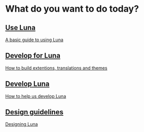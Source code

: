 # What do you want to do today?

<a href="index_use.php" class="btn btn-light btn-docs btn-block">
	<div class="row">
		<div class="col-11">
			<h2><i class="fal fa-fw fa-moon"></i> Use Luna</h2>
			<p>A basic guide to using Luna</p>
		</div>
		<div class="col-1 col-arrow">
			<i class="fal fa-fw fa-arrow-right"></i>
		</div>
	</div>
</a>
<a href="index_develop_for.php" class="btn btn-light btn-docs btn-block">
	<div class="row">
		<div class="col-11">
			<h2><i class="fal fa-fw fa-box-heart"></i> Develop for Luna</h2>
			<p>How to build extentions, translations and themes</p>
		</div>
		<div class="col-1 col-arrow">
			<i class="fal fa-fw fa-arrow-right"></i>
		</div>
	</div>
</a>
<a href="index_develop.php" class="btn btn-light btn-docs btn-block">
	<div class="row">
		<div class="col-11">
			<h2><i class="fal fa-fw fa-wrench"></i> Develop Luna</h2>
			<p>How to help us develop Luna</p>
		</div>
		<div class="col-1 col-arrow">
			<i class="fal fa-fw fa-arrow-right"></i>
		</div>
	</div>
</a>
<a href="index_design.php" class="btn btn-light btn-docs btn-block">
	<div class="row">
		<div class="col-11">
			<h2><i class="fal fa-fw fa-object-ungroup"></i> Design guidelines</h2>
			<p>Designing Luna</p>
		</div>
		<div class="col-1 col-arrow">
			<i class="fal fa-fw fa-arrow-right"></i>
		</div>
	</div>
</a>
